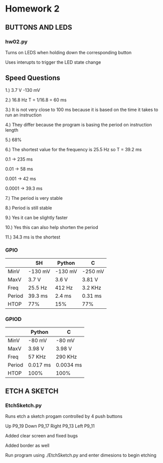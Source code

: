 # Homework 2


## BUTTONS AND LEDS
### hw02.py

   Turns on LEDS when holding down the corresponding button

   Uses interupts to trigger the LED state change
    
## Speed Questions
1.)	3.7 V    -130 mV

2.)	16.8 Hz    T = 1/16.8 = 60 ms

3.)	It is not very close to 100 ms because it is based on the time it takes to run an instruction

4.)	They differ because the program is basing the period on instruction length

5.)	68%

6.)	The shortest value for the frequency is 25.5 Hz so T = 39.2 ms

0.1 ->  235 ms

0.01 -> 58 ms

0.001 -> 42 ms

0.0001 -> 39.3 ms

7.)	The period is very stable

8.)	Period is still stable

9.)	 Yes it can be slightly faster 

10.)	 Yes this can also help shorten the period

11.)	 34.3 ms is the shortest


### GPIO
|        | SH      | Python  | C       |
|--------|---------|---------|---------|
| MinV   | -130 mV | -130 mV | -250 mV |
| MaxV   | 3.7 V   | 3.6 V   | 3.81 V  |
| Freq   | 25.5 Hz | 412 Hz  | 3.2 KHz |
| Period | 39.3 ms | 2.4 ms  | 0.31 ms |
| HTOP   | 77%     | 15%     | 77%     |

### GPIOD
|        | Python    | C         |
|--------|-----------|-----------|
| MinV   | -80 mV    | -80 mV    |
| MaxV   | 3.98 V    | 3.98 V    |
| Freq   | 57 KHz    | 290 KHz   |
| Period | 0.017 ms  | 0.0034 ms |
| HTOP   | 100%      | 100%      |



## ETCH A SKETCH
### EtchSketch.py 

   Runs etch a sketch progam controlled by 4 push buttons
   
   Up P9_19
   Down P9_17
   Right P9_13
   Left P9_11
   
   Added clear screen and fixed bugs
   
   Added border as well
   
   Run program using ./EtchSketch.py and enter dimesions to begin etching
